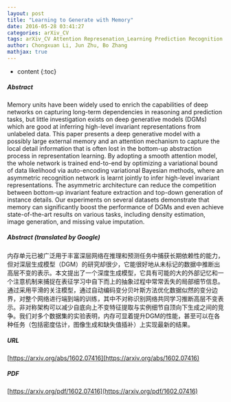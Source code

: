 ```yaml
---
layout: post
title: "Learning to Generate with Memory"
date: 2016-05-28 03:41:27
categories: arXiv_CV
tags: arXiv_CV Attention Represenation_Learning Prediction Recognition
author: Chongxuan Li, Jun Zhu, Bo Zhang
mathjax: true
---
```


* content
{:toc}

##### Abstract
Memory units have been widely used to enrich the capabilities of deep networks on capturing long-term dependencies in reasoning and prediction tasks, but little investigation exists on deep generative models (DGMs) which are good at inferring high-level invariant representations from unlabeled data. This paper presents a deep generative model with a possibly large external memory and an attention mechanism to capture the local detail information that is often lost in the bottom-up abstraction process in representation learning. By adopting a smooth attention model, the whole network is trained end-to-end by optimizing a variational bound of data likelihood via auto-encoding variational Bayesian methods, where an asymmetric recognition network is learnt jointly to infer high-level invariant representations. The asymmetric architecture can reduce the competition between bottom-up invariant feature extraction and top-down generation of instance details. Our experiments on several datasets demonstrate that memory can significantly boost the performance of DGMs and even achieve state-of-the-art results on various tasks, including density estimation, image generation, and missing value imputation.

##### Abstract (translated by Google)
内存单元已被广泛用于丰富深层网络在推理和预测任务中捕获长期依赖性的能力，但对深层生成模型（DGM）的研究却很少，它能很好地从未标记的数据中推断出高层不变的表示。本文提出了一个深度生成模型，它具有可能的大的外部记忆和一个注意机制来捕捉在表征学习中自下而上的抽象过程中常常丢失的局部细节信息。通过采用平滑的关注模型，通过自动编码变分贝叶斯方法优化数据似然的变分边界，对整个网络进行端到端的训练，其中不对称识别网络共同学习推断高层不变表示。非对称架构可以减少自底向上不变特征提取与实例细节自顶向下生成之间的竞争。我们对多个数据集的实验表明，内存可显着提升DGM的性能，甚至可以在各种任务（包括密度估计，图像生成和缺失值插补）上实现最新的结果。

##### URL
[https://arxiv.org/abs/1602.07416](https://arxiv.org/abs/1602.07416)

##### PDF
[https://arxiv.org/pdf/1602.07416](https://arxiv.org/pdf/1602.07416)

